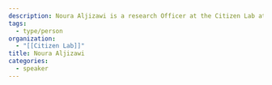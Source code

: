 ```yaml
---
description: Noura Aljizawi is a research Officer at the Citizen Lab at Munk School of Global Affairs and Public Policy, University of Toronto. Her work takes an in-depth look at digital transnational repression, digital authoritarianism and human rights and digital surveillance more broadly. She holds a Master's degree in Global Affairs from the University of Toronto, Munk School of Global Affairs and Public Policy.
tags:
  - type/person
organization:
  - "[[Citizen Lab]]"
title: Noura Aljizawi
categories:
  - speaker
---
```


